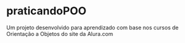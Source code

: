 # praticandoPOO
 Um projeto desenvolvido para aprendizado com base nos cursos de Orientação a Objetos do site da Alura.com
